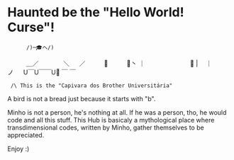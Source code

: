 # Haunted be the "Hello World! Curse"!

     　　　/)─🎓ヘ/)
 　　　＿／　　　　＼ 
　 ／　　　🌟　　　🌟丶
  ｜ 　　　　　　　🐽  | 
　｜　　　　　　　    ノ 　
     U￣U￣￣U📝 ￣ ￣
     
     /\ This is the "Capivara dos Brother Universitária"

A bird is not a bread just because it starts with "b".

Minho is not a person, he's nothing at all.
If he was a person, tho, he would code and all this stuff.
This Hub is basicaly a mythological place where transdimensional codes, written by Minho, gather themselves to be appreciated.

Enjoy :)
